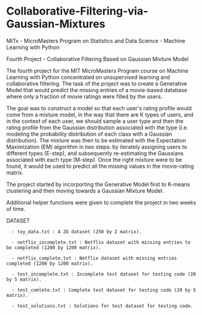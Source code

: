 # Collaborative-Filtering-via-Gaussian-Mixtures
MITx - MicroMasters Program on Statistics and Data Science - Machine Learning with Python

Fourth Project - Collaborative Filtering Based on Gaussian Mixture Model

The fourth project for the MIT MicroMasters Program course on Machine Learning with Python concentrated on
unsupervised learning and collaborative filtering. The task of the project was to create a Generative Model that would predict
the missing entries of a movie-based database where only a fraction of movie ratings were filled by the users.

The goal was to construct a model so that each user's rating profile would come from a mixture model, in the way that
there are K types of users, and in the context of each user, we should sample a user type and then the rating profile
from the Gaussian distribution associated with the type (i.e. modeling the probability distribution of each class with a Gaussian distribution).
The mixture was then to be estimated with the Expectation Maximization (EM) algorithm in two steps: by iterately assigning users to different types (E-step),
and subsequently re-estimating the Gaussians associated with each type (M-step). Once the right mixture were to be found,
it would be used to predict all the missing values in the movie-rating matrix.

The project started by incorporting the Generative Model first to K-means clustering and then moving towards a Gaussian Mixture Model.

Additional helper functions were given to complete the project in two weeks of time.

DATASET

      - toy_data.txt : A 2D dataset (250 by 2 matrix).
      
      - netflix_incomplete.txt : Netflix dataset with missing entries to be completed (1200 by 1200 matrix).
      
      - netflix_complete.txt : Netflix dataset with missing entries completed (1200 by 1200 matrix).
      
      - test_incomplete.txt : Incomplete test dataset for testing code (20 by 5 matrix).
      
      - test_comlete.txt : Complete test dataset for testing code (20 by 5 matrix).
      
      - test_solutions.txt : Solutions for test dataset for testing code.
